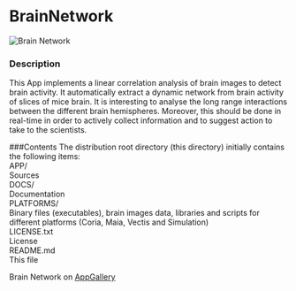 # BrainNetwork

<img src="http://appgallery.maxeler.com/v0.1/app/Brain%20Network/icon" alt="Brain Network">

### Description
This App implements a linear correlation analysis of brain images to detect brain activity. It automatically extract a dynamic network from brain activity of slices of mice brain. It is interesting to analyse the long range interactions between the different brain hemispheres. Moreover, this should be done in real-time in order to actively collect information and to suggest action to take to the scientists.

###Contents
The distribution root directory (this directory) initially contains the
following items:  
  APP/  
        Sources  
  DOCS/  
        Documentation  
  PLATFORMS/  
        Binary files (executables), brain images data, libraries and scripts for different platforms (Coria, Maia, Vectis and Simulation)  
  LICENSE.txt  
        License  
  README.md  
       This file  

Brain Network on [AppGallery](http://appgallery.maxeler.com/)   
